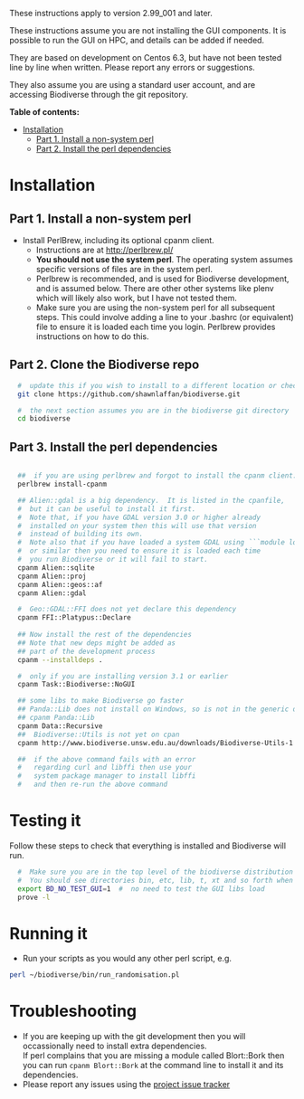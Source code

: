 These instructions apply to version 2.99_001 and later.

These instructions assume you are not installing the GUI components.  It is possible to run the GUI on HPC, and details can be added if needed.

They are based on development on Centos 6.3, but have not been tested line by line when written.  Please report any errors or suggestions.  

They also assume you are using a standard user account, and are accessing Biodiverse through the git repository.


**Table of contents:**
* [Installation](#installation)
  * [Part 1.  Install a non-system perl](#part-1-install-a-non-system-perl)
  * [Part 2.  Install the perl dependencies](#part-2-install-the-perl-dependencies)


# Installation #

## Part 1.  Install a non-system perl ##

  * Install PerlBrew, including its optional cpanm client.  
    * Instructions are at http://perlbrew.pl/
    * **You should not use the system perl**.  The operating system assumes specific versions of files are in the system perl.  
    * Perlbrew is recommended, and is used for Biodiverse development, and is assumed below.  There are other other systems like plenv which will likely also work, but I have not tested them.
    * Make sure you are using the non-system perl for all subsequent steps.  This could involve adding a line to your .bashrc (or equivalent) file to ensure it is loaded each time you login.  Perlbrew provides instructions on how to do this.  
  
## Part 2.  Clone the Biodiverse repo
```bash
  #  update this if you wish to install to a different location or checkout a release tag
  git clone https://github.com/shawnlaffan/biodiverse.git

  #  the next section assumes you are in the biodiverse git directory
  cd biodiverse 
```


## Part 3.  Install the perl dependencies ##
```bash

  ##  if you are using perlbrew and forgot to install the cpanm client:
  perlbrew install-cpanm

  ## Alien::gdal is a big dependency.  It is listed in the cpanfile, 
  #  but it can be useful to install it first.
  #  Note that, if you have GDAL version 3.0 or higher already 
  #  installed on your system then this will use that version 
  #  instead of building its own.
  #  Note also that if you have loaded a system GDAL using ```module load``` 
  #  or similar then you need to ensure it is loaded each time 
  #  you run Biodiverse or it will fail to start.
  cpanm Alien::sqlite
  cpanm Alien::proj
  cpanm Alien::geos::af
  cpanm Alien::gdal

  #  Geo::GDAL::FFI does not yet declare this dependency
  cpanm FFI::Platypus::Declare
  
  ## Now install the rest of the dependencies
  ## Note that new deps might be added as 
  ## part of the development process
  cpanm --installdeps . 

  #  only if you are installing version 3.1 or earlier
  cpanm Task::Biodiverse::NoGUI

  ## some libs to make Biodiverse go faster
  ## Panda::Lib does not install on Windows, so is not in the generic dep list
  ## cpanm Panda::Lib
  cpanm Data::Recursive
  ##  Biodiverse::Utils is not yet on cpan
  cpanm http://www.biodiverse.unsw.edu.au/downloads/Biodiverse-Utils-1.06.tar.gz

  ##  if the above command fails with an error 
  #   regarding curl and libffi then use your
  #   system package manager to install libffi
  #   and then re-run the above command


```

# Testing it #

Follow these steps to check that everything is installed and Biodiverse will run.  

```bash
  #  Make sure you are in the top level of the biodiverse distribution
  #  You should see directories bin, etc, lib, t, xt and so forth when you run ls.  
  export BD_NO_TEST_GUI=1  #  no need to test the GUI libs load
  prove -l

```


# Running it #

  * Run your scripts as you would any other perl script, e.g.
```bash
perl ~/biodiverse/bin/run_randomisation.pl
```



# Troubleshooting #
  * If you are keeping up with the git development then you will occassionally need to install extra dependencies.  
    If perl complains that you are missing a module called Blort::Bork then you can run ```cpanm Blort::Bork``` 
    at the command line to install it and its dependencies.  
  * Please report any issues using the [project issue tracker](https://github.com/shawnlaffan/biodiverse/issues/)